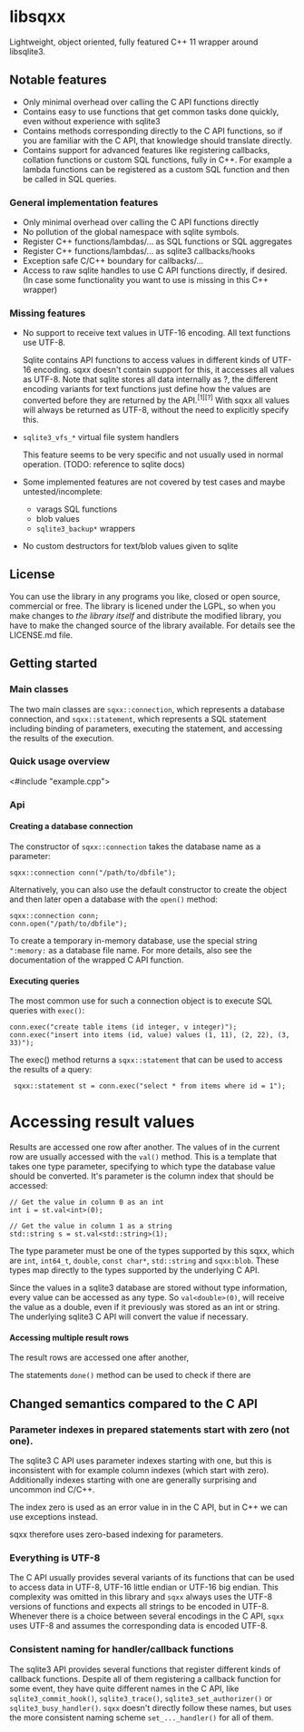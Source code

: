 # libsqxx

Lightweight, object oriented, fully featured C++ 11 wrapper around libsqlite3.

## Notable features

- Only minimal overhead over calling the C API functions directly
- Contains easy to use functions that get common tasks done quickly, even without experience
  with sqlite3
- Contains methods corresponding directly to the C API functions, so if you are familiar
  with the C API, that knowledge should translate directly.
- Contains support for advanced features like registering callbacks, collation functions
  or custom SQL functions, fully in C++. For example a lambda functions can be registered
  as a custom SQL function and then be called in SQL queries.

### General implementation features

- Only minimal overhead over calling the C API functions directly
- No pollution of the global namespace with sqlite symbols.
- Register C++ functions/lambdas/... as SQL functions or SQL aggregates
- Register C++ functions/lambdas/... as sqlite3 callbacks/hooks
- Exception safe C/C++ boundary for callbacks/...
- Access to raw sqlite handles to use C API functions directly, if
  desired. (In case some functionality you want to use is missing in
  this C++ wrapper)


### Missing features

- No support to receive text values in UTF-16 encoding. All text functions use UTF-8. 

    Sqlite contains API functions to access values in different kinds of UTF-16 encoding.
    sqxx doesn't contain support for this, it accesses all values as UTF-8.
    Note that sqlite stores all data internally as ?, the different encoding
    variants for text functions just define how the values are converted before
    they are returned by the API.<sup>[1][?]</sup> With sqxx all values will
    always be returned as UTF-8, without the need to explicitly specify this.

- `sqlite3_vfs_*` virtual file system handlers

    This feature seems to be very specific and not usually used in normal operation.
	 (TODO: reference to sqlite docs)

- Some implemented features are not covered by test cases and maybe untested/incomplete:
  - varags SQL functions
  - blob values
  - `sqlite3_backup*` wrappers
- No custom destructors for text/blob values given to sqlite

## License

You can use the library in any programs you like, closed or open source,
commercial or free. The library is licened under the LGPL, so when you make
changes to *the library itself* and distribute the modified library, you have
to make the changed source of the library available. For details see the
LICENSE.md file.

## Getting started

### Main classes

The two main classes are `sqxx::connection`, which represents a database
connection, and `sqxx::statement`, which represents a SQL statement including
binding of parameters, executing the statement, and accessing the results of
the execution.

### Quick usage overview

<#include "example.cpp">

### Api

#### Creating a database connection

The constructor of `sqxx::connection` takes the database name as a parameter:

    sqxx::connection conn("/path/to/dbfile");

Alternatively, you can also use the default constructor to create the object
and then later open a database with the `open()` method:

    sqxx::connection conn;
    conn.open("/path/to/dbfile");

To create a temporary in-memory database, use the special string `":memory:` as
a database file name. For more details, also see the documentation of the wrapped
C API function.

#### Executing queries

The most common use for such a connection object is to execute SQL queries with
`exec()`:

    conn.exec("create table items (id integer, v integer)");
    conn.exec("insert into items (id, value) values (1, 11), (2, 22), (3, 33)");

The exec() method returns a `sqxx::statement` that can be used to access the
results of a query:

	 sqxx::statement st = conn.exec("select * from items where id = 1");

# Accessing result values

Results are accessed one row after another. The values of in the current row
are usually accessed with the `val()` method. This is a template that takes
one type parameter, specifying to which type the database value should be
converted. It's parameter is the column index that should be accessed:

    // Get the value in column 0 as an int
    int i = st.val<int>(0);

    // Get the value in column 1 as a string
    std::string s = st.val<std::string>(1);

The type parameter must be one of the types supported by this sqxx, which are
`int`, `int64_t`, `double`, `const char*`, `std::string` and `sqxx:blob`.
These types map directly to the types supported by the underlying C API.

Since the values in a sqlite3 database are stored without type information,
every value can be accessed as any type. So `val<double>(0)`, will receive the
value as a double, even if it previously was stored as an int or string. The
underlying sqlite3 C API will convert the value if necessary.

#### Accessing multiple result rows

The result rows are accessed one after another,


The statements `done()` method can be used to check if there are 

## Changed semantics compared to the C API

### Parameter indexes in prepared statements start with zero (not one).
 
The sqlite3 C API uses parameter indexes starting with one, but this is
inconsistent with for example column indexes (which start with zero).
Additionally indexes starting with one are generally surprising and
uncommon ind C/C++.

The index zero is used as an error value in in the C API, but in C++
we can use exceptions instead.

sqxx therefore uses zero-based indexing for parameters.

### Everything is UTF-8

The C API usually provides several variants of its functions that can be used
to access data in UTF-8, UTF-16 little endian or UTF-16 big endian. This
complexity was omitted in this library and `sqxx` always uses the UTF-8
versions of functions and expects all strings to be encoded in UTF-8.
Whenever there is a choice between several encodings in the C API, `sqxx`
uses UTF-8 and assumes the corresponding data is encoded UTF-8.

### Consistent naming for handler/callback functions

The sqlite3 API provides several functions that register different kinds
of callback functions. Despite all of them registering a callback function
for some event, they have quite different names in the C API, like
`sqlite3_commit_hook()`, `sqlite3_trace()`, `sqlite3_set_authorizer()` or
`sqlite3_busy_handler()`. `sqxx` doesn't directly follow these names, but
uses the more consistent naming scheme `set_..._handler()` for all of them.

